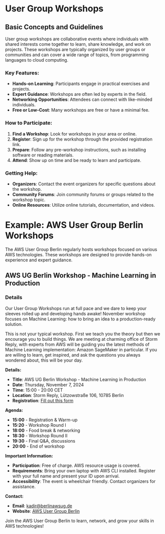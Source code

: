 # User Group Workshops

## Basic Concepts and Guidelines

User group workshops are collaborative events where individuals with shared interests come together to learn, share knowledge, and work on projects. These workshops are typically organized by user groups or communities and can cover a wide range of topics, from programming languages to cloud computing.

### Key Features:
- **Hands-on Learning**: Participants engage in practical exercises and projects.
- **Expert Guidance**: Workshops are often led by experts in the field.
- **Networking Opportunities**: Attendees can connect with like-minded individuals.
- **Free or Low-Cost**: Many workshops are free or have a minimal fee.

### How to Participate:
1. **Find a Workshop**: Look for workshops in your area or online.
2. **Register**: Sign up for the workshop through the provided registration link.
3. **Prepare**: Follow any pre-workshop instructions, such as installing software or reading materials.
4. **Attend**: Show up on time and be ready to learn and participate.

### Getting Help:
- **Organizers**: Contact the event organizers for specific questions about the workshop.
- **Community Forums**: Join community forums or groups related to the workshop topic.
- **Online Resources**: Utilize online tutorials, documentation, and videos.

# Example: AWS User Group Berlin Workshops

The AWS User Group Berlin regularly hosts workshops focused on various AWS technologies. These workshops are designed to provide hands-on experience and expert guidance.

## AWS UG Berlin Workshop - Machine Learning in Production

### Details

Our User Group Workshops run at full pace and we dare to keep your sleeves rolled up and developing hands awake! November workshop focuses on Machine Learning: how to bring an idea to a production-ready solution.

This is not your typical workshop. First we teach you the theory but then we encourage you to build things.
We are meeting at charming office of Storm Reply, with experts from AWS will be guiding you the latest methods of Machine Learning implementation: Amazon SageMaker in particular. If you are willing to learn, get inspired, and ask the questions you always wondered about, this will be your day.

**Details:**
- **Title**: AWS UG Berlin Workshop - Machine Learning in Production
- **Date**: Thursday, November 7, 2024
- **Time**: 15:00 - 20:00 CET
- **Location**: Storm Reply, Lützowstraße 106, 10785 Berlin
- **Registration**: [Fill out this form](https://forms.gle/7mEVfJffzNYGMpNC6)

**Agenda:**
- **15:00** - Registration & Warm-up
- **15:20** - Workshop Round I
- **18:00** - Food break & networking
- **18:30** - Workshop Round II
- **19:30** - Final Q&A, discussions
- **20:00** - End of workshop

**Important Information:**
- **Participation**: Free of charge. AWS resource usage is covered.
- **Requirements**: Bring your own laptop with AWS CLI installed. Register with your full name and present your ID upon arrival.
- **Accessibility**: The event is wheelchair friendly. Contact organizers for assistance.

**Contact:**
- **Email**: kadir@berlinawsug.de
- **Website**: [AWS User Group Berlin](https://www.meetup.com/berlinawsug/events/303954820)

Join the AWS User Group Berlin to learn, network, and grow your skills in AWS technologies!


